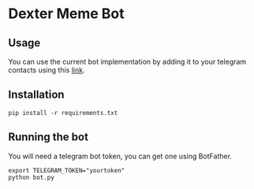 # Dexter Meme Bot

## Usage
You can use the current bot implementation by adding it to your telegram contacts using this [link](https://t.me/DexterMemeBot).

## Installation
```
pip install -r requirements.txt
```

## Running the bot
You will need a telegram bot token, you can get one using BotFather.

```
export TELEGRAM_TOKEN="yourtoken"
python bot.py
```

